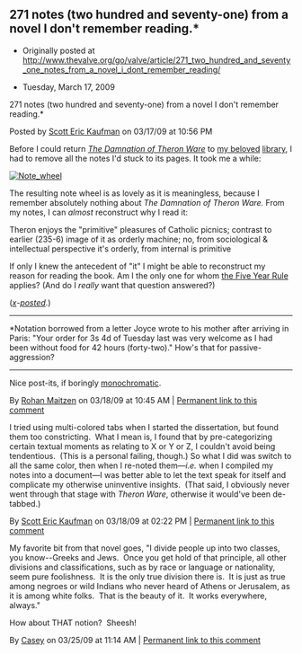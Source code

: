 ## 271 notes (two hundred and seventy-one) from a novel I don't remember reading.*

 * Originally posted at http://www.thevalve.org/go/valve/article/271_two_hundred_and_seventy_one_notes_from_a_novel_i_dont_remember_reading/

* Tuesday, March 17, 2009 

271 notes (two hundred and seventy-one) from a novel I don't remember reading.\*

Posted by [Scott Eric Kaufman](http://www.thevalve.org/go/member/79/) on 03/17/09 at 10:56 PM

Before I could return _[The Damnation of Theron Ware](http://www.amazon.com/exec/obidos/ASIN/1605896969/diesekoschmar-20)_ to [my beloved](http://acephalous.typepad.com/acephalous/2007/10/cashier.html) [library](http://acephalous.typepad.com/acephalous/2007/10/unbelievable-up.html), I had to remove all the notes I'd stuck to its pages. It took me a while:

[![Note_wheel](http://acephalous.typepad.com/.a/6a00d8341c2df453ef011168ff420c970c-320wi)](http://acephalous.typepad.com/.a/6a00d8341c2df453ef011168ff420c970c-pi)

The resulting note wheel is as lovely as it is meaningless, because I remember absolutely nothing about _The Damnation of Theron Ware._ From my notes, I can _almost_ reconstruct why I read it:

Theron enjoys the "primitive" pleasures of Catholic picnics; contrast to earlier (235-6) image of it as orderly machine; no, from sociological & intellectual perspective it's orderly, from internal is 
primitive

If only I knew the antecedent of "it" I might be able to reconstruct my reason for reading the book. Am I the only one for whom [the Five Year Rule](http://acephalous.typepad.com/acephalous/2005/06/a_very_unfunny_.html) applies? (And do I _really_ want that question answered?)

(_[x](http://edgeofthewest.wordpress.com/2009/03/17/271-two-hundred-and-seventy-one-notes-from-a-novel-i-dont-remember-reading/)-[posted](http://acephalous.typepad.com/acephalous/2009/03/271-twohundred-and-seventyone-notes-from-a-novel-i-dont-remember-reading.html)_.)

* * *

\*Notation borrowed from a letter Joyce wrote to his mother after arriving in Paris: "Your order for 3s 4d of Tuesday last was very welcome as I had been without food for 42 hours (forty-two)." How's that for passive-aggression?

---

Nice post-its, if boringly [monochromatic](http://maitzenreads.blogspot.com/2008/11/well-marked.html).

By [Rohan Maitzen](http://openlettersmonthly.com/novelreadings) on 03/18/09 at 10:45 AM | [Permanent link to this comment](http://www.thevalve.org/go/valve/article/271_two_hundred_and_seventy_one_notes_from_a_novel_i_dont_remember_reading/#24433)
[]()

I tried using multi-colored tabs when I started the dissertation, but found them too constricting.  What I mean is, I found that by pre-categorizing certain textual moments as relating to X or Y or Z, I couldn't avoid being tendentious.  (This is a personal failing, though.)  So what I did was switch to all the same color, then when I re-noted them—_i.e._ when I compiled my notes into a document—I was better able to let the text speak for itself and complicate my otherwise uninventive insights.  (That said, I obviously never went through that stage with _Theron Ware_, otherwise it would've been de-tabbed.)

By [Scott Eric Kaufman](http://acephalous.typepad.com) on 03/18/09 at 02:22 PM | [Permanent link to this comment](http://www.thevalve.org/go/valve/article/271_two_hundred_and_seventy_one_notes_from_a_novel_i_dont_remember_reading/#24437)
[]()

My favorite bit from that novel goes, "I divide people up into two classes, you know--Greeks and Jews.  Once you get hold of that principle, all other divisions and classifications, such as by race or language or nationality, seem pure foolishness.  It is the only true division there is.  It is just as true among negroes or wild Indians who never heard of Athens or Jerusalem, as it is among white folks.  That is the beauty of it.  It works everywhere, always."

How about THAT notion?  Sheesh!

By [Casey](http://tr-th.blogspot.com/) on 03/25/09 at 11:14 AM | [Permanent link to this comment](http://www.thevalve.org/go/valve/article/271_two_hundred_and_seventy_one_notes_from_a_novel_i_dont_remember_reading/#24503)

